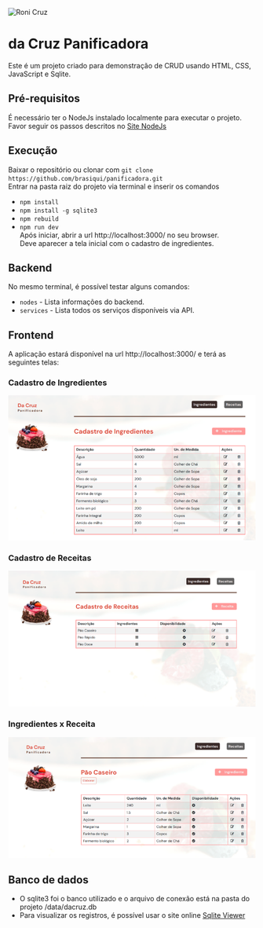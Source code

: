 ![Roni Cruz](https://badgen.net/badge/Desenvolvido%20por/Roni%20Cruz%20-%20RA1701232/0e83cd)

# da Cruz Panificadora
Este é um projeto criado para demonstração de CRUD usando HTML, CSS, JavaScript e Sqlite.

## Pré-requisitos

É necessário ter o NodeJs instalado localmente para executar o projeto.  
Favor seguir os passos descritos no [Site NodeJs](https://nodejs.org/en/download/)

## Execução
Baixar o repositório ou clonar com `git clone https://github.com/brasiqui/panificadora.git`  
Entrar na pasta raiz do projeto via terminal e inserir os comandos
- `npm install`
- `npm install -g sqlite3`
- `npm rebuild`
- `npm run dev`<br>
Após iniciar, abrir a url http://localhost:3000/ no seu browser.   
Deve aparecer a tela inicial com o cadastro de ingredientes.

## Backend

No mesmo terminal, é possível testar alguns comandos:

- `nodes` - Lista informações do backend.
- `services` - Lista todos os serviços disponíveis via API.

## Frontend

A aplicação estará disponível na url http://localhost:3000/ e terá as seguintes telas:

### Cadastro de Ingredientes
![Cadastro de Ingredientes](telaIngredientes.png) 
### Cadastro de Receitas
![Cadastro de Receitas](telaReceitas.png)
### Ingredientes x Receita
![Ingredientes de uma Receita](telaIngredientesReceita.png) 

## Banco de dados
- O sqlite3 foi o banco utilizado e o arquivo de conexão está na pasta do projeto /data/dacruz.db
- Para visualizar os registros, é possível usar o site online [Sqlite Viewer](https://sqliteviewer.app/)  

